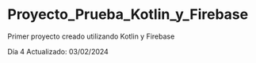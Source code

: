 # Proyecto_Prueba_Kotlin_y_Firebase
Primer proyecto creado utilizando Kotlin y Firebase

Día 4
Actualizado: 03/02/2024
